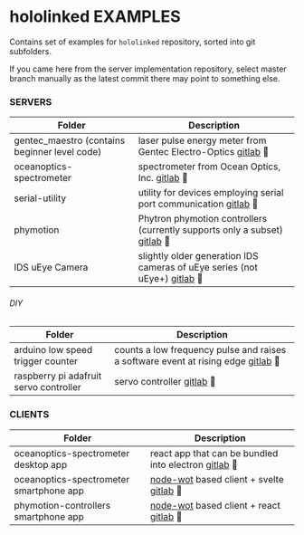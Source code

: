 # hololinked EXAMPLES

Contains set of examples for `hololinked` repository, sorted into git subfolders.

If you came here from the server implementation repository, select master branch manually as the latest commit there 
may point to something else.

### SERVERS

| Folder                   | Description |
| ------------------------ | ----------- |
| gentec_maestro (contains beginner level code) | laser pulse energy meter from Gentec Electro-Optics [gitlab](https://gitlab.com/hololinked-examples/gentec-optical-energy-meters) :link: |
| oceanoptics-spectrometer | spectrometer from Ocean Optics, Inc. [gitlab](https://gitlab.com/hololinked-examples/oceanoptics-spectrometer) :link: |
| serial-utility           | utility for devices employing serial port communication [gitlab](https://gitlab.com/hololinked-examples/serial-utility) :link: |
| phymotion                | Phytron phymotion controllers (currently supports only a subset) [gitlab](https://gitlab.com/hololinked-examples/phymotion-controllers) :link: |
| IDS uEye Camera          | slightly older generation IDS cameras of uEye series (not uEye+) [gitlab](https://gitlab.com/hololinked-examples/ids-ueye-camera) :link: |

###### DIY

| Folder                   | Description |
| ------------------------ | ----------- |
| arduino low speed trigger counter | counts a low frequency pulse and raises a software event at rising edge [gitlab](https://gitlab.com/hololinked-examples/diy-arduino-hardware-trigger-reader) :link: |
| raspberry pi adafruit servo controller | servo controller [gitlab](https://gitlab.com/hololinked-examples/diy-raspberry-pi-servo-motor) :link: |

### CLIENTS

| Folder                    | Description |
| --------                  | ----------- |
| oceanoptics-spectrometer desktop app | react app that can be bundled into electron [gitlab](https://gitlab.com/desktop-clients/oceanoptics-spectrometer-desktop-app) :link: |
| oceanoptics-spectrometer smartphone app |[node-wot](https://github.com/eclipse-thingweb/node-wot) based client + svelte [gitlab](https://gitlab.com/node-clients/oceanoptics-spectrometer-smartphone-app.git) :link: |
| phymotion-controllers smartphone app |[node-wot](https://github.com/eclipse-thingweb/node-wot) based client + react [gitlab](https://gitlab.com/node-clients/phymotion-controllers-app.git) :link: |

<br/>



